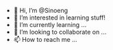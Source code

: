 - 👋 Hi, I’m @Sinoeng
- 👀 I’m interested in learning stuff!
- 🌱 I’m currently learning ...
- 💞️ I’m looking to collaborate on ...
- 📫 How to reach me ...

<!---
Sinoeng/Sinoeng is a ✨ special ✨ repository because its `README.md` (this file) appears on your GitHub profile.
You can click the Preview link to take a look at your changes.
--->
